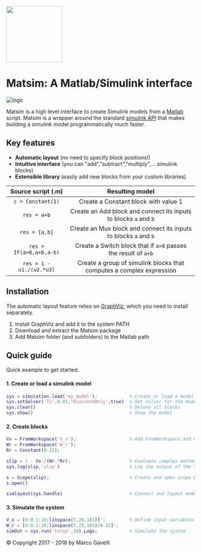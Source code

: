 <img src="https://github.com/gave92/matsim/blob/master/matsim-icon.png?raw=true" width="150" />

# Matsim: A Matlab/Simulink interface

![logo](https://img.shields.io/badge/license-MIT-blue.svg)

Matsim is a high level interface to create Simulink models from a [Matlab](https://www.mathworks.com/) script. Matsim is a wrapper around the standard [simulink API](https://it.mathworks.com/help/simulink/ug/approach-modeling-programmatically.html) that makes building a simulink model programmatically much faster.

## Key features
* **Automatic layout** (no need to specify block positions!)
* **Intuitive interface** (you can "add","subtract","multiply",... simulink blocks)
* **Extensible library** (easily add new blocks from your custom libraries)

| Source script (.m)             |  Resulting model |
:-------------------------:|:-------------------------:
`c = Constant(1)` | Create a Constant block with value 1
`res = a+b` | Create an Add block and connect its inputs to blocks `a` and `b`
`res = [a,b]` | Create an Mux block and connect its inputs to blocks `a` and `b`
`res = IF(a>0,a+b,a-b)` | Create a Switch block that if `a>0` passes the result of `a+b`
`res = 1 - u1./(u2.*u3)` | Create a group of simulink blocks that computes a complex expression

## Installation

The automatic layout feature relies on [GraphViz](https://www.graphviz.org/), which you need to install separately.

1. Install GraphViz and add it to the system PATH
2. Download and extract the Matsim package
3. Add Matsim folder (and subfolders) to the Matlab path

## Quick guide

Quick example to get started.

#### 1. Create or load a simulink model

```matlab
sys = simulation.load('my_model');            % Create or load a model named 'my_model'
sys.setSolver('Ts',0.01,'DiscreteOnly',true)  % Set solver for the model
sys.clear()                                   % Delete all blocks
sys.show()                                    % Show the model
```

#### 2. Create blocks

```matlab
Vx = FromWorkspace('V_x');                    % Add FromWorkspace and Constant blocks
Wr = FromWorkspace('W_r');
Rr = Constant(0.32);

slip = 1 - Vx./(Wr.*Rr);                      % Evaluate complex mathematical expression
sys.log(slip,'slip')                          % Log the output of the "slip" block

s = Scope(slip);                              % Create and open scope block
s.open()

simlayout(sys.handle)                         % Connect and layout model
```

#### 3. Simulate the system

```matlab
V_x = [0:0.1:10;linspace(5,20,101)]';         % Define input variables
W_r = [0:0.1:10;linspace(5,23,101)/0.32]';
simOut = sys.run('tstop',10).Logs;            % Simulate the system
```

© Copyright 2017 - 2018 by Marco Gavelli
